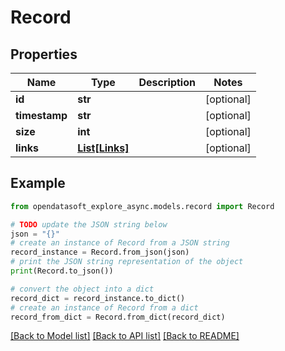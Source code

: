 # Record


## Properties

Name | Type | Description | Notes
------------ | ------------- | ------------- | -------------
**id** | **str** |  | [optional] 
**timestamp** | **str** |  | [optional] 
**size** | **int** |  | [optional] 
**links** | [**List[Links]**](Links.md) |  | [optional] 

## Example

```python
from opendatasoft_explore_async.models.record import Record

# TODO update the JSON string below
json = "{}"
# create an instance of Record from a JSON string
record_instance = Record.from_json(json)
# print the JSON string representation of the object
print(Record.to_json())

# convert the object into a dict
record_dict = record_instance.to_dict()
# create an instance of Record from a dict
record_from_dict = Record.from_dict(record_dict)
```
[[Back to Model list]](../README.md#documentation-for-models) [[Back to API list]](../README.md#documentation-for-api-endpoints) [[Back to README]](../README.md)


